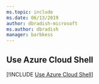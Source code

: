 ```yaml
---
ms.topic: include
ms.date: 06/13/2019
author: dbradish-microsoft
ms.author: dbradish
manager: barbkess
---
```


## Use Azure Cloud Shell

[!INCLUDE [Use Azure Cloud Shell](cloud-shell-try-it-no-header.md)]
